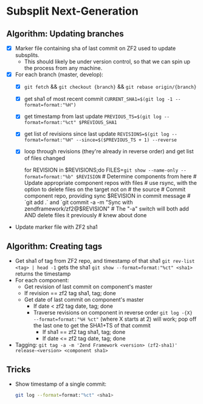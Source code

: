 Subsplit Next-Generation
========================

Algorithm: Updating branches
----------------------------

- [X] Marker file containing sha of last commit on ZF2 used to update subsplits.
    - This should likely be under version control, so that we can spin up the
      process from any machine.
- [X] For each branch (master, develop):
    - [X] `git fetch` && `git checkout {branch}` && `git rebase origin/{branch}`
    - [X] get sha1 of most recent commit
      `CURRENT_SHA1=$(git log -1 --format=format:"%H")`
    - [X] get timestamp from last update
      `PREVIOUS_TS=$(git log --format=format:"%ct" $PREVIOUS_SHA1`
    - [X] get list of revisions since last update
      `REVISIONS=$(git log --format=format:"%H" --since=$($PREVIOUS_TS + 1) --reverse`
    - [X] loop through revisions (they're already in reverse order) and get list
      of files changed

      for REVISION in $REVISIONS;do
          FILES=`git show --name-only --format=format:"%b" $REVISION`
          # Determine components from here
          # Update appropriate component repos with files
          #     use rsync, with the option to delete files on the target not on
          #     the source
          # Commit component repo, providing sync $REVISION in commit message
          #     `git add .` and `git commit -a -m "Sync with zendframework/zf2@$REVISION"
          #     The "-a" switch will both add AND delete files it previously
          #     knew about
      done

- Update marker file with ZF2 sha1

Algorithm: Creating tags
------------------------

- Get sha1 of tag from ZF2 repo, and timestamp of that sha1
  `git rev-list <tag> | head -1` gets the sha1
  `git show --format=format:"%ct" <sha1>` returns the timestamp
- For each component:
  - Get revision of last commit on component's master
  - If revision == zf2 tag sha1, tag; done
  - Get date of last commit on component's master
    - If date < zf2 tag date, tag; done
    - Traverse revisions on component in reverse order
      `git log -{X} --format=format:"%H %ct"` (where X starts at 2) will work;
      pop off the last one to get the SHA1+TS of that commit
        - If sha1 == zf2 tag sha1, tag; done
        - If date <= zf2 tag date, tag; done
- Tagging: `git tag -a -m 'Zend Framework <version> (zf2-sha1)' release-<version> <component sha1>`

Tricks
------

- Show timestamp of a single commit:
    ```sh
    git log --format=format:"%ct" <sha1>
    ```
